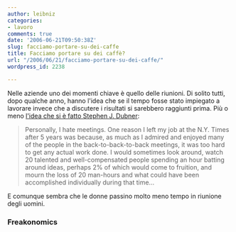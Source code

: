 ```yaml
---
author: leibniz
categories:
- lavoro
comments: true
date: '2006-06-21T09:50:38Z'
slug: facciamo-portare-su-dei-caffe
title: Facciamo portare su dei caffè?
url: "/2006/06/21/facciamo-portare-su-dei-caffe/"
wordpress_id: 2238

---
```

Nelle aziende uno dei momenti chiave è quello delle riunioni. Di solito tutti, dopo qualche anno, hanno l'idea che se il tempo fosse stato impiegato a lavorare invece che a discutere i risultati si sarebbero raggiunti prima. Più o meno [l'idea che si è fatto Stephen J. Dubner](https://www.freakonomics.com/blog/2006/06/20/cant-put-down-your-blackberry/):

> Personally, I hate meetings. One reason I left my job at the N.Y. Times after 5 years was because, as much as I admired and enjoyed many of the people in the back-to-back-to-back meetings, it was too hard to get any actual work done. I would sometimes look around, watch 20 talented and well-compensated people spending an hour batting around ideas, perhaps 2% of which would come to fruition, and mourn the loss of 20 man-hours and what could have been accomplished individually during that time...

E comunque sembra che le donne passino molto meno tempo in riunione degli uomini.

### Freakonomics
